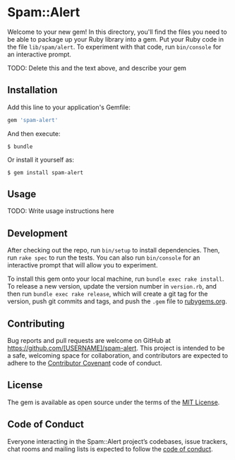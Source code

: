 # Spam::Alert

Welcome to your new gem! In this directory, you'll find the files you need to be able to package up your Ruby library into a gem. Put your Ruby code in the file `lib/spam/alert`. To experiment with that code, run `bin/console` for an interactive prompt.

TODO: Delete this and the text above, and describe your gem

## Installation

Add this line to your application's Gemfile:

```ruby
gem 'spam-alert'
```

And then execute:

    $ bundle

Or install it yourself as:

    $ gem install spam-alert

## Usage

TODO: Write usage instructions here

## Development

After checking out the repo, run `bin/setup` to install dependencies. Then, run `rake spec` to run the tests. You can also run `bin/console` for an interactive prompt that will allow you to experiment.

To install this gem onto your local machine, run `bundle exec rake install`. To release a new version, update the version number in `version.rb`, and then run `bundle exec rake release`, which will create a git tag for the version, push git commits and tags, and push the `.gem` file to [rubygems.org](https://rubygems.org).

## Contributing

Bug reports and pull requests are welcome on GitHub at https://github.com/[USERNAME]/spam-alert. This project is intended to be a safe, welcoming space for collaboration, and contributors are expected to adhere to the [Contributor Covenant](http://contributor-covenant.org) code of conduct.

## License

The gem is available as open source under the terms of the [MIT License](https://opensource.org/licenses/MIT).

## Code of Conduct

Everyone interacting in the Spam::Alert project’s codebases, issue trackers, chat rooms and mailing lists is expected to follow the [code of conduct](https://github.com/[USERNAME]/spam-alert/blob/master/CODE_OF_CONDUCT.md).
